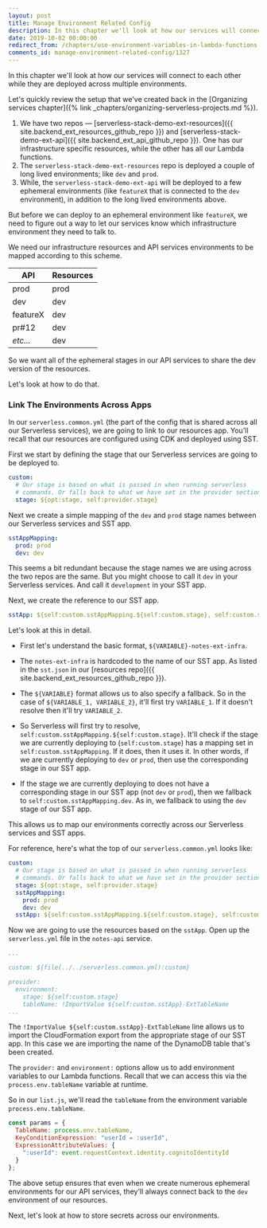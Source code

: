 ```yaml
---
layout: post
title: Manage Environment Related Config
description: In this chapter we'll look at how our services will connect to each other while they are deployed across multiple environments.
date: 2019-10-02 00:00:00
redirect_from: /chapters/use-environment-variables-in-lambda-functions.html
comments_id: manage-environment-related-config/1327
---
```


In this chapter we'll look at how our services will connect to each other while they are deployed across multiple environments.

Let's quickly review the setup that we've created back in the [Organizing services chapter]({% link _chapters/organizing-serverless-projects.md %}).

1. We have two repos — [serverless-stack-demo-ext-resources]({{ site.backend_ext_resources_github_repo }}) and [serverless-stack-demo-ext-api]({{ site.backend_ext_api_github_repo }}). One has our infrastructure specific resources, while the other has all our Lambda functions.
2. The `serverless-stack-demo-ext-resources` repo is deployed a couple of long lived environments; like `dev` and `prod`.
3. While, the `serverless-stack-demo-ext-api` will be deployed to a few ephemeral environments (like `featureX` that is connected to the `dev` environment), in addition to the long lived environments above.

But before we can deploy to an ephemeral environment like `featureX`, we need to figure out a way to let our services know which infrastructure environment they need to talk to.

We need our infrastructure resources and API services environments to be mapped according to this scheme.

| API      | Resources |
|----------|-----------|
| prod     | prod      |
| dev      | dev       |
| featureX | dev       |
| pr#12    | dev       |
| _etc..._ | dev       |

So we want all of the ephemeral stages in our API services to share the dev version of the resources.

Let's look at how to do that.

### Link The Environments Across Apps

In our `serverless.common.yml` (the part of the config that is shared across all our Serverless services), we are going to link to our resources app. You'll recall that our resources are configured using CDK and deployed using SST.

First we start by defining the stage that our Serverless services are going to be deployed to.

``` yml
custom:
  # Our stage is based on what is passed in when running serverless
  # commands. Or falls back to what we have set in the provider section.
  stage: ${opt:stage, self:provider.stage}
```

Next we create a simple mapping of the `dev` and `prod` stage names between our Serverless services and SST app.

``` yml
sstAppMapping:
  prod: prod
  dev: dev
```

This seems a bit redundant because the stage names we are using across the two repos are the same. But you might choose to call it `dev` in your Serverless services. And call it `development` in your SST app.

Next, we create the reference to our SST app. 

``` yml
sstApp: ${self:custom.sstAppMapping.${self:custom.stage}, self:custom.sstAppMapping.dev}-notes-ext-infra
```

Let's look at this in detail.

- First let's understand the basic format, `${VARIABLE}-notes-ext-infra`.

- The `notes-ext-infra` is hardcoded to the name of our SST app. As listed in the `sst.json` in our [resources repo]({{ site.backend_ext_resources_github_repo }}).

- The `${VARIABLE}` format allows us to also specify a fallback. So in the case of `${VARIABLE_1, VARIABLE_2}`, it'll first try `VARIABLE_1`. If it doesn't resolve then it'll try `VARIABLE_2`.

- So Serverless will first try to resolve, `self:custom.sstAppMapping.${self:custom.stage}`. It'll check if the stage we are currently deploying to (`self:custom.stage`) has a mapping set in `self:custom.sstAppMapping`. If it does, then it uses it. In other words, if we are currently deploying to `dev` or `prod`, then use the corresponding stage in our SST app.

- If the stage we are currently deploying to does not have a corresponding stage in our SST app (not `dev` or `prod`), then we fallback to `self:custom.sstAppMapping.dev`. As in, we fallback to using the `dev` stage of our SST app.

This allows us to map our environments correctly across our Serverless services and SST apps.

For reference, here's what the top of our `serverless.common.yml` looks like: 

``` yml
custom:
  # Our stage is based on what is passed in when running serverless
  # commands. Or falls back to what we have set in the provider section.
  stage: ${opt:stage, self:provider.stage}
  sstAppMapping:
    prod: prod
    dev: dev
  sstApp: ${self:custom.sstAppMapping.${self:custom.stage}, self:custom.sstAppMapping.dev}-notes-ext-infra
```

Now we are going to use the resources based on the `sstApp`. Open up the `serverless.yml` file in the `notes-api` service.

``` yml
...

custom: ${file(../../serverless.common.yml):custom}

provider:
  environment:
    stage: ${self:custom.stage}
    tableName: !ImportValue ${self:custom.sstApp}-ExtTableName
...
```

The `!ImportValue ${self:custom.sstApp}-ExtTableName` line allows us to import the CloudFormation export from the appropriate stage of our SST app. In this case we are importing the name of the DynamoDB table that's been created.

The `provider:` and `environment:` options allow us to add environment variables to our Lambda functions. Recall that we can access this via the `process.env.tableName` variable at runtime.

So in our `list.js`, we'll read the `tableName` from the environment variable `process.env.tableName`.

``` js
const params = {
  TableName: process.env.tableName,
  KeyConditionExpression: "userId = :userId",
  ExpressionAttributeValues: {
    ":userId": event.requestContext.identity.cognitoIdentityId
  }
};
```

The above setup ensures that even when we create numerous ephemeral environments for our API services, they'll always connect back to the `dev` environment of our resources.

Next, let's look at how to store secrets across our environments.
